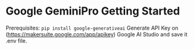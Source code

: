 # Google GeminiPro Getting Started

Prerequisites:
`
pip install google-generativeai
`
Generate API Key on (https://makersuite.google.com/app/apikey) Google AI Studio and save it .env file.
